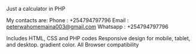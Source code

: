 Just a calculator in PHP

My contacts are: Phone : +254794797796 Email : peterwahomemaina003@gmail.com Whatsapp : +254794797796

Includes HTML, CSS and PHP codes Responsive design for mobile, tablet, and desktop. gradient color. All Browser compatibility

